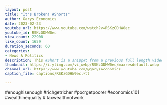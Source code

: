 ```yaml
---
layout: post
title: "It's Broken! #Shorts"
author: Garys Economics
date: 2023-02-23
youtube_url: https://www.youtube.com/watch?v=RSKzGDHW0ec
youtube_id: RSKzGDHW0ec
view_count: 22908
like_count: 1659
duration_seconds: 60
categories:
- News & Politics
description: This #Short is a snippet from a previous full length video "Is The Government at Fault for this Global Crisis?" https://youtu.be/Kincw-merD8
thumbnail: https://i.ytimg.com/vi_webp/RSKzGDHW0ec/maxresdefault.webp
channel_url: https://www.youtube.com/@garyseconomics
caption_file: captions/RSKzGDHW0ec.vtt

---
```


#enoughisenough #richgetricher #poorgetpoorer #economics101 #wealthinequality # taxwealthnotwork
